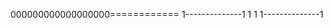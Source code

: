 000000000000000000============ 
                               1--------------1
                               1              1
                               1--------------1
